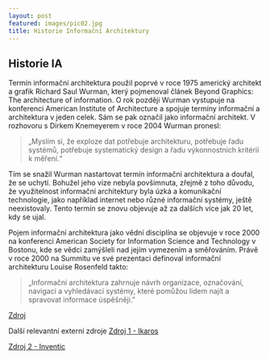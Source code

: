 ```yaml
---
layout: post
featured: images/pic02.jpg
title: Historie Informační Architektury
---
```

Historie IA
-------------

Termín informační architektura použil poprvé v roce 1975 americký architekt a grafik Richard Saul Wurman, který pojmenoval článek Beyond Graphics: The architecture of information. O rok později Wurman vystupuje na konferenci American Institute of Architecture a spojuje termíny informační a architektura v jeden celek. Sám se pak označil jako informační architekt. V rozhovoru s Dirkem Knemeyerem v roce 2004 Wurman pronesl: 

>„Myslím si, že exploze dat potřebuje architekturu, potřebuje řadu systémů, potřebuje systematický design a řadu výkonnostních kritérií k měření.“ 

Tím se snažil Wurman nastartovat termín informační architektura a doufal, že se uchytí. Bohužel jeho vize nebyla povšimnuta, zřejmě z toho důvodu, že využitelnost informační architektury byla úzká a komunikační technologie, jako například internet nebo různé informační systémy, ještě neexistovaly. Tento termín se znovu objevuje až za dalších více jak 20 let, kdy se ujal.

Pojem informační architektura jako vědní disciplína se objevuje v roce 2000 na konferenci American Society for Information Science and Technology v Bostonu, kde se vědci zamýšleli nad jejím vymezením a směřováním. Právě v roce 2000 na Summitu ve své prezentaci definoval informační architekturu Louise Rosenfeld takto: 

>„Informační architektura zahrnuje návrh organizace, označování, navigaci a vyhledávací systémy, které pomůžou lidem najít a spravovat informace úspěšněji.”

[Zdroj](https://cs.wikipedia.org/wiki/Informa%C4%8Dn%C3%AD_architektura)

Další relevantní externí zdroje 
[Zdroj 1 - Ikaros](http://ikaros.cz/informacna-architektura)

[Zdroj 2 - Inventic](https://www.inventic.cz/informacni-architektura.html)
